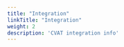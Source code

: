 ```yaml
---
title: "Integration"
linkTitle: "Integration"
weight: 2
description: 'CVAT integration info'
---
```

